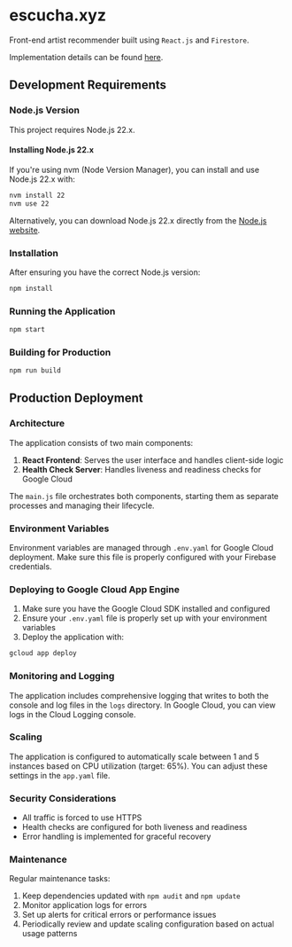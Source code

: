 # escucha.xyz
Front-end artist recommender built using `React.js` and `Firestore`.

Implementation details can be found [here](https://www.oliver.dev/posts/2019/08/building-an-artist-recommender-part-ii.html).

## Development Requirements

### Node.js Version
This project requires Node.js 22.x.

#### Installing Node.js 22.x
If you're using nvm (Node Version Manager), you can install and use Node.js 22.x with:

```bash
nvm install 22
nvm use 22
```

Alternatively, you can download Node.js 22.x directly from the [Node.js website](https://nodejs.org/download/release/latest-v22.x/).

### Installation
After ensuring you have the correct Node.js version:

```bash
npm install
```

### Running the Application
```bash
npm start
```

### Building for Production
```bash
npm run build
```

## Production Deployment

### Architecture
The application consists of two main components:
1. **React Frontend**: Serves the user interface and handles client-side logic
2. **Health Check Server**: Handles liveness and readiness checks for Google Cloud

The `main.js` file orchestrates both components, starting them as separate processes and managing their lifecycle.

### Environment Variables
Environment variables are managed through `.env.yaml` for Google Cloud deployment. Make sure this file is properly configured with your Firebase credentials.

### Deploying to Google Cloud App Engine
1. Make sure you have the Google Cloud SDK installed and configured
2. Ensure your `.env.yaml` file is properly set up with your environment variables
3. Deploy the application with:

```bash
gcloud app deploy
```

### Monitoring and Logging
The application includes comprehensive logging that writes to both the console and log files in the `logs` directory. In Google Cloud, you can view logs in the Cloud Logging console.

### Scaling
The application is configured to automatically scale between 1 and 5 instances based on CPU utilization (target: 65%). You can adjust these settings in the `app.yaml` file.

### Security Considerations
- All traffic is forced to use HTTPS
- Health checks are configured for both liveness and readiness
- Error handling is implemented for graceful recovery

### Maintenance
Regular maintenance tasks:
1. Keep dependencies updated with `npm audit` and `npm update`
2. Monitor application logs for errors
3. Set up alerts for critical errors or performance issues
4. Periodically review and update scaling configuration based on actual usage patterns
